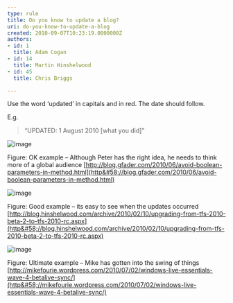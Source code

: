 ```yaml
---
type: rule
title: Do you know to update a blog?
uri: do-you-know-to-update-a-blog
created: 2010-09-07T10:23:19.0000000Z
authors:
- id: 1
  title: Adam Cogan
- id: 14
  title: Martin Hinshelwood
- id: 45
  title: Chris Briggs

---
```


 
Use the word ‘updated’ in capitals and in red. The date should follow.
 
E.g.


> “UPDATED: 1 August 2010 [what you did]”


![image](/Communication/RulesToBetterBlogging/PublishingImages/RulesBloggingUpdate_OKPeter.jpg "image")

Figure: OK example – Although Peter has the right idea, he needs to think more of a global audience
[http://blog.gfader.com/2010/06/avoid-boolean-parameters-in-method.html](http&#58;//blog.gfader.com/2010/06/avoid-boolean-parameters-in-method.html)



![image](/Communication/RulesToBetterBlogging/PublishingImages/RulesBloggingUpdate_GoodMartin.jpg "image")

Figure: Good example – its easy to see when the updates occurred
[http://blog.hinshelwood.com/archive/2010/02/10/upgrading-from-tfs-2010-beta-2-to-tfs-2010-rc.aspx](http&#58;//blog.hinshelwood.com/archive/2010/02/10/upgrading-from-tfs-2010-beta-2-to-tfs-2010-rc.aspx)



![image](/Communication/RulesToBetterBlogging/PublishingImages/RulesBloggingUpdate_UltimateMike.jpg "image")

Figure: Ultimate example – Mike has gotten into the swing of things
[http://mikefourie.wordpress.com/2010/07/02/windows-live-essentials-wave-4-betalive-sync/](http&#58;//mikefourie.wordpress.com/2010/07/02/windows-live-essentials-wave-4-betalive-sync/)

